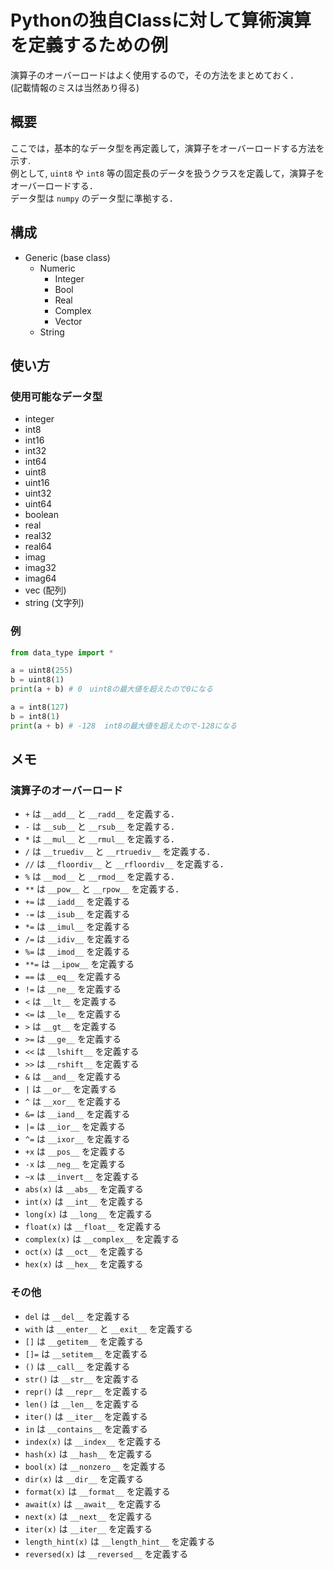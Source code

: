 # Pythonの独自Classに対して算術演算を定義するための例
演算子のオーバーロードはよく使用するので，その方法をまとめておく．<br>
(記載情報のミスは当然あり得る)<br>

## 概要
ここでは，基本的なデータ型を再定義して，演算子をオーバーロードする方法を示す.<br>
例として, `uint8` や `int8` 等の固定長のデータを扱うクラスを定義して，演算子をオーバーロードする．<br>
データ型は `numpy` のデータ型に準拠する．<br>


## 構成

- Generic (base class)
    - Numeric
        - Integer
        - Bool
        - Real
        - Complex
        - Vector
    - String


## 使い方

### 使用可能なデータ型
- integer
- int8
- int16
- int32
- int64
- uint8
- uint16
- uint32
- uint64
- boolean
- real
- real32
- real64
- imag
- imag32
- imag64
- vec (配列)
- string (文字列)


### 例
``` python
from data_type import *

a = uint8(255)
b = uint8(1)
print(a + b) # 0　uint8の最大値を超えたので0になる

a = int8(127)
b = int8(1)
print(a + b) # -128  int8の最大値を超えたので-128になる
```


## メモ

### 演算子のオーバーロード
- `+` は `__add__` と `__radd__` を定義する．
- `-` は `__sub__` と `__rsub__` を定義する．
- `*` は `__mul__` と `__rmul__` を定義する．
- `/` は `__truediv__` と `__rtruediv__` を定義する．
- `//` は `__floordiv__` と `__rfloordiv__` を定義する．
- `%` は `__mod__` と `__rmod__` を定義する．
- `**` は `__pow__` と `__rpow__` を定義する．
- `+=` は `__iadd__` を定義する
- `-=` は `__isub__` を定義する
- `*=` は `__imul__` を定義する
- `/=` は `__idiv__` を定義する
- `%=` は `__imod__` を定義する
- `**=` は `__ipow__` を定義する
- `==` は `__eq__` を定義する
- `!=` は `__ne__` を定義する
- `<` は `__lt__` を定義する
- `<=` は `__le__` を定義する
- `>` は `__gt__` を定義する
- `>=` は `__ge__` を定義する
- `<<` は `__lshift__` を定義する
- `>>` は `__rshift__` を定義する
- `&` は `__and__` を定義する
- `|` は `__or__` を定義する
- `^` は `__xor__` を定義する
- `&=` は `__iand__` を定義する
- `|=` は `__ior__` を定義する
- `^=` は `__ixor__` を定義する
- `+x` は `__pos__` を定義する
- `-x` は `__neg__` を定義する
- `~x` は `__invert__` を定義する
- `abs(x)` は `__abs__` を定義する
- `int(x)` は `__int__` を定義する
- `long(x)` は `__long__` を定義する
- `float(x)` は `__float__` を定義する
- `complex(x)` は `__complex__` を定義する
- `oct(x)` は `__oct__` を定義する
- `hex(x)` は `__hex__` を定義する


### その他
- `del` は `__del__` を定義する
- `with` は `__enter__` と `__exit__` を定義する
- `[]` は `__getitem__` を定義する
- `[]=` は `__setitem__` を定義する
- `()` は `__call__` を定義する
- `str()` は `__str__` を定義する
- `repr()` は `__repr__` を定義する
- `len()` は `__len__` を定義する
- `iter()` は `__iter__` を定義する
- `in` は `__contains__` を定義する
- `index(x)` は `__index__` を定義する
- `hash(x)` は `__hash__` を定義する
- `bool(x)` は `__nonzero__` を定義する
- `dir(x)` は `__dir__` を定義する
- `format(x)` は `__format__` を定義する
- `await(x)` は `__await__` を定義する
- `next(x)` は `__next__` を定義する
- `iter(x)` は `__iter__` を定義する
- `length_hint(x)` は `__length_hint__` を定義する
- `reversed(x)` は `__reversed__` を定義する
